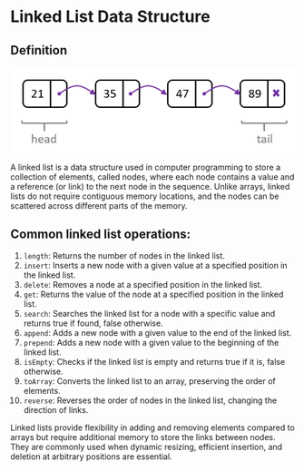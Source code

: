 # Linked List Data Structure

## Definition

![Linked List](linked_list.png)

A linked list is a data structure used in computer programming to store a collection of elements, called nodes, where each node contains a value and a reference (or link) to the next node in the sequence. Unlike arrays, linked lists do not require contiguous memory locations, and the nodes can be scattered across different parts of the memory.

## Common linked list operations:

1. `length`: Returns the number of nodes in the linked list.
2. `insert`: Inserts a new node with a given value at a specified position in the linked list.
3. `delete`: Removes a node at a specified position in the linked list.
4. `get`: Returns the value of the node at a specified position in the linked list.
5. `search`: Searches the linked list for a node with a specific value and returns true if found, false otherwise.
6. `append`: Adds a new node with a given value to the end of the linked list.
7. `prepend`: Adds a new node with a given value to the beginning of the linked list.
8. `isEmpty`: Checks if the linked list is empty and returns true if it is, false otherwise.
9. `toArray`: Converts the linked list to an array, preserving the order of elements.
10. `reverse`: Reverses the order of nodes in the linked list, changing the direction of links.

Linked lists provide flexibility in adding and removing elements compared to arrays but require additional memory to store the links between nodes. They are commonly used when dynamic resizing, efficient insertion, and deletion at arbitrary positions are essential.
